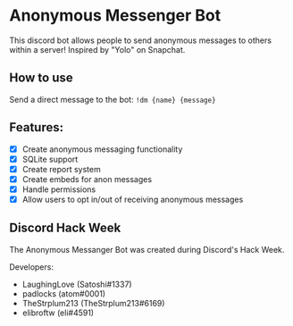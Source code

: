 # Anonymous Messenger Bot
This discord bot allows people to send anonymous messages to others within a server! Inspired by "Yolo" on Snapchat.
## How to use
Send a direct message to the bot: `!dm {name} {message}`
## Features:
- [X] Create anonymous messaging functionality
- [X] SQLite support
- [X] Create report system
- [X] Create embeds for anon messages
- [X] Handle permissions
- [X] Allow users to opt in/out of receiving anonymous messages

## Discord Hack Week
The Anonymous Messanger Bot was created during Discord's Hack Week.

Developers:
* LaughingLove (Satoshi#1337)
* padlocks (atom#0001)
* TheStrplum213 (TheStrplum213#6169)
* elibroftw (eli#4591)